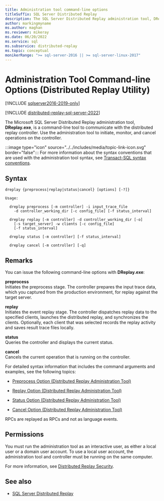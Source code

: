 ```yaml
---
title: Administration tool command-line options
titleSuffix: SQL Server Distributed Replay
description: The SQL Server Distributed Replay administration tool, DReplay.exe, is a command-line tool to communicate with the distributed replay controller.
author: markingmyname
ms.author: maghan
ms.reviewer: mikeray
ms.date: 06/20/2022
ms.service: sql
ms.subservice: distributed-replay
ms.topic: conceptual
monikerRange: ">= sql-server-2016 || >= sql-server-linux-2017"
---
```


# Administration Tool Command-line Options (Distributed Replay Utility)

[!INCLUDE [sqlserver2016-2019-only](../../includes/applies-to-version/sqlserver2016-2019-only.md)]

[!INCLUDE [distributed-replay-sql-server-2022](../../includes/distributed-replay-sql-server-2022.md)]

The Microsoft SQL Server Distributed Replay administration tool, **DReplay.exe**, is a command-line tool to communicate with the distributed replay controller. Use the administration tool to initiate, monitor, and cancel operations on the controller.

:::image type="icon" source="../../includes/media/topic-link-icon.svg" border="false"::: For more information about the syntax conventions that are used with the administration tool syntax, see [Transact-SQL syntax conventions](../../t-sql/language-elements/transact-sql-syntax-conventions-transact-sql.md).

## Syntax

```dos
dreplay {preprocess|replay|status|cancel} [options] [-?]}

Usage:

  dreplay preprocess [-m controller] -i input_trace_file  
    -d controller_working_dir [-c config_file] [-f status_interval]

  dreplay replay [-m controller] -d controller_working_dir [-o]  
    [-s target_server] -w clients [-c config_file]  
    [-f status_interval]

  dreplay status [-m controller] [-f status_interval]

  dreplay cancel [-m controller] [-q]   
```

## Remarks

You can issue the following command-line options with **DReplay.exe**:  

**preprocess**  
Initiates the preprocess stage. The controller prepares the input trace data, which you captured from the production environment, for replay against the target server. 

**replay**  
Initiates the event replay stage. The controller dispatches replay data to the specified clients, launches the distributed replay, and synchronizes the clients. Optionally, each client that was selected records the replay activity and saves result trace files locally.

**status**  
Queries the controller and displays the current status.

**cancel**  
Cancels the current operation that is running on the controller.

For detailed syntax information that includes the command arguments and examples, see the following topics:  

- [Preprocess Option &#40;Distributed Replay Administration Tool&#41;](../../tools/distributed-replay/preprocess-option-distributed-replay-administration-tool.md)

- [Replay Option &#40;Distributed Replay Administration Tool&#41;](../../tools/distributed-replay/replay-option-distributed-replay-administration-tool.md)

- [Status Option &#40;Distributed Replay Administration Tool&#41;](../../tools/distributed-replay/status-option-distributed-replay-administration-tool.md)

- [Cancel Option &#40;Distributed Replay Administration Tool&#41;](../../tools/distributed-replay/cancel-option-distributed-replay-administration-tool.md)

RPCs are replayed as RPCs and not as language events.

## Permissions

You must run the administration tool as an interactive user, as either a local user or a domain user account. To use a local user account, the administration tool and controller must be running on the same computer.

For more information, see [Distributed Replay Security](../../tools/distributed-replay/distributed-replay-security.md).

## See also

- [SQL Server Distributed Replay](../../tools/distributed-replay/sql-server-distributed-replay.md)
